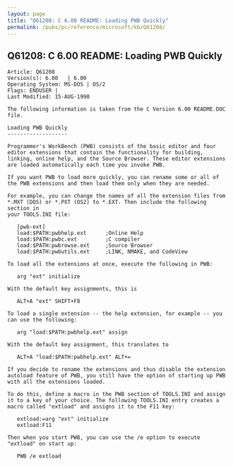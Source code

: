 ```yaml
---
layout: page
title: "Q61208: C 6.00 README: Loading PWB Quickly"
permalink: /pubs/pc/reference/microsoft/kb/Q61208/
---
```


## Q61208: C 6.00 README: Loading PWB Quickly

	Article: Q61208
	Version(s): 6.00   | 6.00
	Operating System: MS-DOS | OS/2
	Flags: ENDUSER |
	Last Modified: 15-AUG-1990
	
	The following information is taken from the C Version 6.00 README.DOC
	file.
	
	Loading PWB Quickly
	-------------------
	
	Programmer's WorkBench (PWB) consists of the basic editor and four
	editor extensions that contain the functionality for building,
	linking, online help, and the Source Browser. These editor extensions
	are loaded automatically each time you invoke PWB.
	
	If you want PWB to load more quickly, you can rename some or all of
	the PWB extensions and then load them only when they are needed.
	
	For example, you can change the names of all the extension files from
	*.MXT (DOS) or *.PXT (OS2) to *.EXT. Then include the following section in
	your TOOLS.INI file:
	
	   [pwb-ext]
	   load:$PATH:pwbhelp.ext      ;Online Help
	   load:$PATH:pwbc.ext         ;C compiler
	   load:$PATH:pwbrowse.ext     ;Source Browser
	   load:$PATH:pwbutils.ext     ;LINK, NMAKE, and CodeView
	
	To load all the extensions at once, execute the following in PWB:
	
	   arg "ext" initialize
	
	With the default key assignments, this is
	
	   ALT+A "ext" SHIFT+F8
	
	To load a single extension -- the help extension, for example -- you
	can use the following:
	
	   arg "load:$PATH:pwbhelp.ext" assign
	
	With the default key assignment, this translates to
	
	   ALT+A "load:$PATH:pwbhelp.ext" ALT+=
	
	If you decide to rename the extensions and thus disable the extension
	autoload feature of PWB, you still have the option of starting up PWB
	with all the extensions loaded.
	
	To do this, define a macro in the PWB section of TOOLS.INI and assign
	it to a key of your choice. The following TOOLS.INI entry creates a
	macro called "extload" and assigns it to the F11 key:
	
	   extload:=arg "ext" initialize
	   extload:F11
	
	Then when you start PWB, you can use the /e option to execute
	"extload" on start up:
	
	   PWB /e extload

